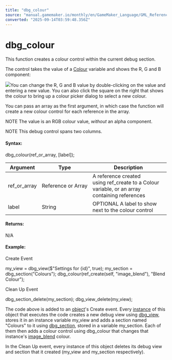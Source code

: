 ```yaml
---
title: "dbg_colour"
source: "manual.gamemaker.io/monthly/en/GameMaker_Language/GML_Reference/Debugging/dbg_colour.htm"
converted: "2025-09-14T03:59:48.356Z"
---
```


# dbg\_colour

This function creates a colour control within the current debug section.

The control takes the value of a [Colour](../Drawing/Colour_And_Alpha/Colour_And_Alpha.md) variable and shows the R, G and B component:

![](../../../assets/Images/Scripting_Reference/GML/Reference/Debug/debug_overlay_colour_control.png)You can change the R, G and B value by double-clicking on the value and entering a new value. You can also click the square on the right that shows the colour to bring up a colour picker dialog to select a new colour.

You can pass an array as the first argument, in which case the function will create a new colour control for each reference in the array.

NOTE The value is an RGB colour value, _without_ an alpha component.

NOTE This debug control spans two columns.

#### Syntax:

dbg\_colour(ref\_or\_array, \[label\]);

| Argument | Type | Description |
| --- | --- | --- |
| ref_or_array | Reference or Array | A reference created using ref_create to a Colour variable, or an array containing references |
| label | String | OPTIONAL A label to show next to the colour control |

#### Returns:

N/A

#### Example:

Create Event

my\_view = dbg\_view($"Settings for {id}", true);
my\_section = dbg\_section("Colours");
dbg\_colour(ref\_create(self, "image\_blend"), "Blend Colour");

Clean Up Event

dbg\_section\_delete(my\_section);
dbg\_view\_delete(my\_view);

The code above is added to an [object](../Asset_Management/Objects/Objects.md)'s Create event. Every [instance](../../../Quick_Start_Guide/Objects_And_Instances.md) of this object that executes the code creates a new debug view using [dbg\_view](../../../../../../GameMaker_Language/GML_Reference/Debugging/dbg_view.md), stores it in an instance variable my\_view and adds a section named "Colours" to it using [dbg\_section](dbg_section.md), stored in a variable my\_section. Each of them then adds a colour control using dbg\_colour that changes that instance's [image\_blend](../Asset_Management/Sprites/Sprite_Instance_Variables/image_blend.md) colour.

In the Clean Up event, every instance of this object deletes its debug view and section that it created (my\_view and my\_section respectively).